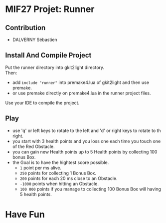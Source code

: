 # MIF27 Projet: Runner

## Contribution
 - DALVERNY Sébastien


## Install And Compile Project
Put the runner directory into gkit2light directory.  
Then:   
 - add `include "runner"` into premake4.lua of gkit2light and then use premake.  
 - or use premake directly on premake4.lua in the runner project files.  
   
Use your IDE to compile the project.  


## Play
- use 'q' or left keys to rotate to the left and 'd' or right keys to rotate to th right.  
- you start with 3 health points and you loss one each time you touch one of the Red Obstacle.  
- you can gain new Health points up to 5 Health points by collecting 100 bonus Box.  
- the Goal is to have the hightest score possible.  
    * `1` point per ms alive.  
    * `250` points for collecting 1 Bonus Box.  
    * `200` points for each 20 ms close to an Obstacle.  
    * `-1000` points when hitting an Obstacle.  
    * `100 000` points if you manage to collecting 100 Bonus Box will having 5 health points.  
    
    
# Have Fun  
